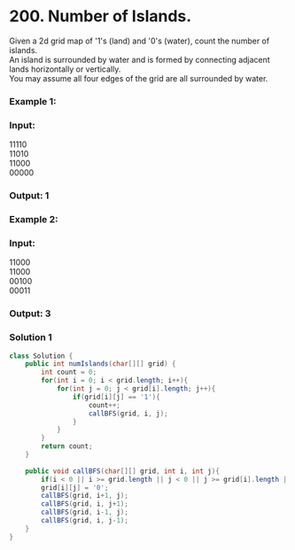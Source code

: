 # 200. Number of Islands.
Given a 2d grid map of '1's (land) and '0's (water), count the number of islands.     
An island is surrounded by water and is formed by connecting adjacent lands horizontally or vertically.      
You may assume all four edges of the grid are all surrounded by water.     

### Example 1:      
### Input:
11110    
11010    
11000    
00000    
### Output: 1

### Example 2:
### Input:
11000      
11000    
00100    
00011    
### Output: 3

### Solution 1
```java
class Solution {
    public int numIslands(char[][] grid) {
        int count = 0;
        for(int i = 0; i < grid.length; i++){
            for(int j = 0; j < grid[i].length; j++){
                if(grid[i][j] == '1'){
                    count++;
                    callBFS(grid, i, j);
                }
            }
        }
        return count;
    }
    
    public void callBFS(char[][] grid, int i, int j){
        if(i < 0 || i >= grid.length || j < 0 || j >= grid[i].length || grid[i][j] == '0') return;
        grid[i][j] = '0';
        callBFS(grid, i+1, j);
        callBFS(grid, i, j+1);
        callBFS(grid, i-1, j);
        callBFS(grid, i, j-1);
    }
}
```

